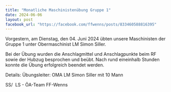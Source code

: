 ```yaml
---
title: "Monatliche Maschinistenübung Gruppe 1"
date: 2024-06-06
layout: post
facebook_url: "https://facebook.com/ffwenns/posts/833460588816395"
---
```


Vorgestern, am Dienstag, den 04. Juni 2024 übten unsere Maschinisten der Gruppe 1 unter Obermaschinist LM Simon Siller.

Bei der Übung wurden die Anschlagmittel und Anschlagpunkte beim RF sowie der Hubzug besprochen und beübt. Nach rund eineinhalb Stunden konnte die Übung erfolgreich beendet werden.

Details:
Übungsleiter: OMA LM Simon Siller mit 10 Mann

 SS/ ️ LS - ÖA-Team FF-Wenns